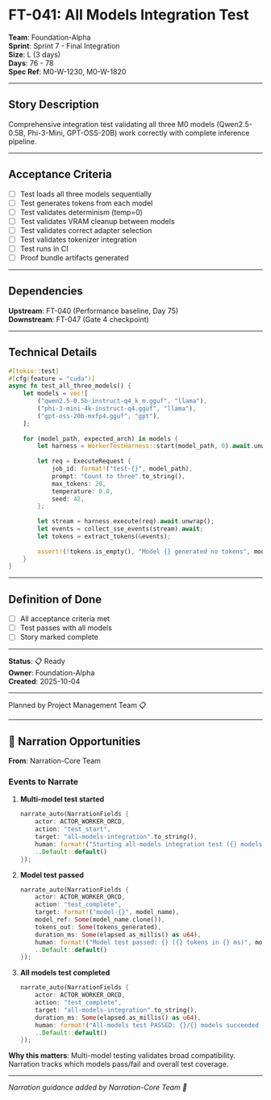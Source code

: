 # FT-041: All Models Integration Test

**Team**: Foundation-Alpha  
**Sprint**: Sprint 7 - Final Integration  
**Size**: L (3 days)  
**Days**: 76 - 78  
**Spec Ref**: M0-W-1230, M0-W-1820

---

## Story Description

Comprehensive integration test validating all three M0 models (Qwen2.5-0.5B, Phi-3-Mini, GPT-OSS-20B) work correctly with complete inference pipeline.

---

## Acceptance Criteria

- [ ] Test loads all three models sequentially
- [ ] Test generates tokens from each model
- [ ] Test validates determinism (temp=0)
- [ ] Test validates VRAM cleanup between models
- [ ] Test validates correct adapter selection
- [ ] Test validates tokenizer integration
- [ ] Test runs in CI
- [ ] Proof bundle artifacts generated

---

## Dependencies

**Upstream**: FT-040 (Performance baseline, Day 75)  
**Downstream**: FT-047 (Gate 4 checkpoint)

---

## Technical Details

```rust
#[tokio::test]
#[cfg(feature = "cuda")]
async fn test_all_three_models() {
    let models = vec![
        ("qwen2.5-0.5b-instruct-q4_k_m.gguf", "llama"),
        ("phi-3-mini-4k-instruct-q4.gguf", "llama"),
        ("gpt-oss-20b-mxfp4.gguf", "gpt"),
    ];
    
    for (model_path, expected_arch) in models {
        let harness = WorkerTestHarness::start(model_path, 0).await.unwrap();
        
        let req = ExecuteRequest {
            job_id: format!("test-{}", model_path),
            prompt: "Count to three".to_string(),
            max_tokens: 20,
            temperature: 0.0,
            seed: 42,
        };
        
        let stream = harness.execute(req).await.unwrap();
        let events = collect_sse_events(stream).await;
        let tokens = extract_tokens(&events);
        
        assert!(!tokens.is_empty(), "Model {} generated no tokens", model_path);
    }
}
```

---

## Definition of Done

- [ ] All acceptance criteria met
- [ ] Test passes with all models
- [ ] Story marked complete

---

**Status**: 📋 Ready  
**Owner**: Foundation-Alpha  
**Created**: 2025-10-04

---
Planned by Project Management Team 📋

---

## 🎀 Narration Opportunities

**From**: Narration-Core Team

### Events to Narrate

1. **Multi-model test started**
   ```rust
   narrate_auto(NarrationFields {
       actor: ACTOR_WORKER_ORCD,
       action: "test_start",
       target: "all-models-integration".to_string(),
       human: format!("Starting all-models integration test ({} models)", model_count),
       ..Default::default()
   });
   ```

2. **Model test passed**
   ```rust
   narrate_auto(NarrationFields {
       actor: ACTOR_WORKER_ORCD,
       action: "test_complete",
       target: format!("model-{}", model_name),
       model_ref: Some(model_name.clone()),
       tokens_out: Some(tokens_generated),
       duration_ms: Some(elapsed.as_millis() as u64),
       human: format!("Model test passed: {} ({} tokens in {} ms)", model_name, tokens_generated, elapsed.as_millis()),
       ..Default::default()
   });
   ```

3. **All models test completed**
   ```rust
   narrate_auto(NarrationFields {
       actor: ACTOR_WORKER_ORCD,
       action: "test_complete",
       target: "all-models-integration".to_string(),
       duration_ms: Some(elapsed.as_millis() as u64),
       human: format!("All-models test PASSED: {}/{} models succeeded ({} ms)", passed, total, elapsed.as_millis()),
       ..Default::default()
   });
   ```

**Why this matters**: Multi-model testing validates broad compatibility. Narration tracks which models pass/fail and overall test coverage.

---
*Narration guidance added by Narration-Core Team 🎀*
